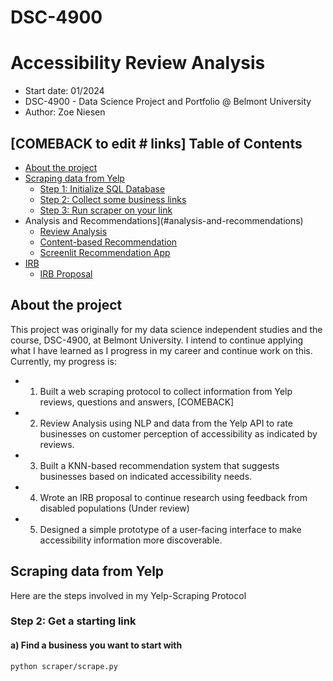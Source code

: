 # DSC-4900
# Accessibility Review Analysis
  - Start date: 01/2024
  - DSC-4900 - Data Science Project and Portfolio @ Belmont University
  - Author: Zoe Niesen

[COMEBACK to edit # links]
Table of Contents
---
   * [About the project](#about-the-project)
   * [Scraping data from Yelp](#scraping-data-from-yelp)
      * [Step 1: Initialize SQL Database](#step-1-initialize-sql-database)
      * [Step 2: Collect some business links](#step-2-collect-some-business-links) 
      * [Step 3: Run scraper on your link](#step-3-run-scraper-on-your-link)
   * Analysis and Recommendations](#analysis-and-recommendations)
      * [Review Analysis](#review-analysis)
      * [Content-based Recommendation](#content-based-recommendation)
      * [Screenlit Recommendation App](#screenlit-recommendation-app)
   * [IRB](#irb)
      * [IRB Proposal](#irb-proposal)


## About the project
This project was originally for my data science independent studies and the course, DSC-4900, at Belmont University. I intend to continue applying what I have learned as I progress in my career and continue work on this. Currently, my progress is:
 - 1. Built a web scraping protocol to collect information from Yelp reviews, questions and answers, [COMEBACK]
 - 2. Review Analysis using NLP and data from the Yelp API to rate businesses on customer perception of accessibility as indicated by reviews.
 - 3. Built a KNN-based recommendation system that suggests businesses based on indicated accessibility needs.
 - 4. Wrote an IRB proposal to continue research using feedback from disabled populations (Under review)
 - 5. Designed a simple prototype of a user-facing interface to make accessibility information more discoverable.

 
## Scraping data from Yelp
Here are the steps involved in my Yelp-Scraping Protocol

### Step 2: Get a starting link

#### a) Find a business you want to start with 
```
python scraper/scrape.py
```
